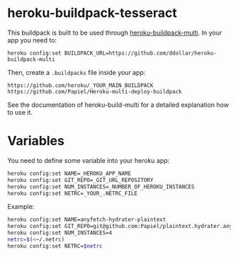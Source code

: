 heroku-buildpack-tesseract
===========================

This buildpack is built to be used through [heroku-buildpack-multi](https://github.com/ddollar/heroku-buildpack-multi).
In your app you need to:
```
heroku config:set BUILDPACK_URL=https://github.com/ddollar/heroku-buildpack-multi
```

Then, create a `.buildpacks` file inside your app:
```
https://github.com/heroku/_YOUR_MAIN_BUILDPACK
https://github.com/Papiel/Heroku-multi-deploy-buildpack
```
See the documentation of heroku-build-multi for a detailed explanation
how to use it.

# Variables
You need to define some variable into your heroku app:

```bash
heroku config:set NAME=_HEROKU_APP_NAME
heroku config:set GIT_REPO=_GIT_URL_REPOSITORY
heroku config:set NUM_INSTANCES=_NUMBER_OF_HEROKU_INSTANCES
heroku config:set NETRC=_YOUR_.NETRC_FILE
```
Example:
```bash
heroku config:set NAME=anyfetch-hydrater-plaintext
heroku config:set GIT_REPO=git@github.com:Papiel/plaintext.hydrater.anyfetch.com.git
heroku config:set NUM_INSTANCES=4
netrc=$(<~/.netrc)
heroku config:set NETRC=$netrc
```


